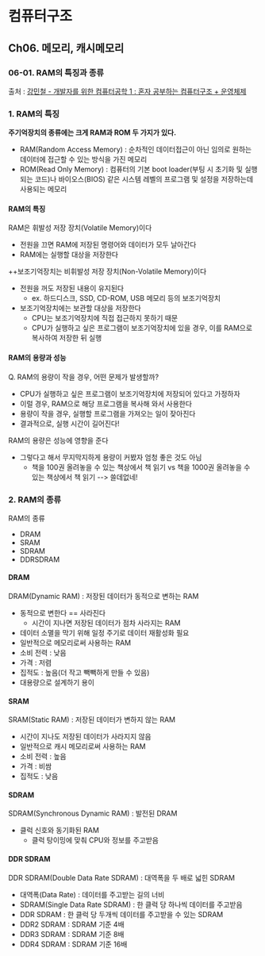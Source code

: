 # 컴퓨터구조
## Ch06. 메모리, 캐시메모리
### 06-01. RAM의 특징과 종류
출처 : [강민철 - 개발자를 위한 컴퓨터공학 1 : 혼자 공부하는 컴퓨터구조 + 운영체제](https://www.inflearn.com/course/%ED%98%BC%EC%9E%90-%EA%B3%B5%EB%B6%80%ED%95%98%EB%8A%94-%EC%BB%B4%ED%93%A8%ED%84%B0%EA%B5%AC%EC%A1%B0-%EC%9A%B4%EC%98%81%EC%B2%B4%EC%A0%9C)

### 1. RAM의 특징
**주기억장치의 종류에는 크게 RAM과 ROM 두 가지가 있다.**
- RAM(Random Access Memory) : 순차적인 데이터접근이 아닌 임의로 원하는 데이터에 접근할 수 있는 방식을 가진 메모리
- ROM(Read Only Memory) : 컴퓨터의 기본 boot loader(부팅 시 초기화 및 실행되는 코드)나 바이오스(BIOS) 같은 시스템 레벨의 프로그램 및 설정을 저장하는데 사용되는 메모리

#### RAM의 특징
RAM은 휘발성 저장 장치(Volatile Memory)이다
- 전원을 끄면 RAM에 저장된 명령어와 데이터가 모두 날아간다
- RAM에는 실행할 대상을 저장한다

++보조기억장치는 비휘발성 저장 장치(Non-Volatile Memory)이다
- 전원을 꺼도 저장된 내용이 유지된다
    - ex. 하드디스크, SSD, CD-ROM, USB 메모리 등의 보조기억장치
- 보조기억장치에는 보관할 대상을 저장한다
    - CPU는 보조기억장치에 직접 접근하지 못하기 때문
    - CPU가 실행하고 싶은 프로그램이 보조기억장치에 있을 경우, 이를 RAM으로 복사하여 저장한 뒤 실행

#### RAM의 용량과 성능
Q. RAM의 용량이 작을 경우, 어떤 문제가 발생할까?
- CPU가 실행하고 싶은 프로그램이 보조기억장치에 저장되어 있다고 가정하자
- 이럴 경우, RAM으로 해당 프로그램을 복사해 와서 사용한다
- 용량이 작을 경우, 실행할 프로그램을 가져오는 일이 잦아진다
- 결과적으로, 실행 시간이 길어진다!

RAM의 용량은 성능에 영향을 준다
- 그렇다고 해서 무지막지하게 용량이 커봤자 엄청 좋은 것도 아님
    - 책을 100권 올려놓을 수 있는 책상에서 책 읽기 vs 책을 1000권 올려놓을 수 있는 책상에서 책 읽기 --> 쓸데없네!

### 2. RAM의 종류
RAM의 종류
- DRAM
- SRAM
- SDRAM
- DDRSDRAM

#### DRAM
DRAM(Dynamic RAM) : 저장된 데이터가 동적으로 변하는 RAM
- 동적으로 변한다 == 사라진다
    - 시간이 지나면 저장된 데이터가 점차 사라지는 RAM
- 데이터 소멸을 막기 위해 일정 주기로 데이터 재활성화 필요
- 일반적으로 메모리로써 사용하는 RAM
- 소비 전력 : 낮음
- 가격 : 저렴
- 집적도 : 높음(더 작고 빽빽하게 만들 수 있음)
- 대용량으로 설계하기 용이

#### SRAM
SRAM(Static RAM) : 저장된 데이터가 변하지 않는 RAM
- 시간이 지나도 저장된 데이터가 사라지지 않음
- 일반적으로 캐시 메모리로써 사용하는 RAM
- 소비 전력 : 높음
- 가격 : 비쌈
- 집적도 : 낮음

#### SDRAM
SDRAM(Synchronous Dynamic RAM) : 발전된 DRAM
- 클럭 신호와 동기화된 RAM
    - 클럭 탕이밍에 맞춰 CPU와 정보를 주고받음

#### DDR SDRAM
DDR SDRAM(Double Data Rate SDRAM) : 대역폭을 두 배로 넓힌 SDRAM
- 대역폭(Data Rate) : 데이터를 주고받는 길의 너비
- SDRAM(Single Data Rate SDRAM) : 한 클럭 당 하나씩 데이터를 주고받음
- DDR SDRAM : 한 클럭 당 두개씩 데이터를 주고받을 수 있는 SDRAM
- DDR2 SDRAM : SDRAM 기준 4배
- DDR3 SDRAM : SDRAM 기준 8배
- DDR4 SDRAM : SDRAM 기준 16배